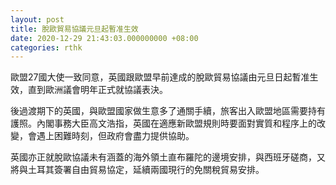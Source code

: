 ```yaml
---
layout: post
title: 脫歐貿易協議元旦起暫准生效
date: 2020-12-29 21:43:03.000000000 +08:00
categories: rthk
---
```


歐盟27國大使一致同意，英國跟歐盟早前達成的脫歐貿易協議由元旦日起暫准生效，直到歐洲議會明年正式就協議表決。

後過渡期下的英國，與歐盟國家做生意多了通關手續，旅客出入歐盟地區需要持有護照。內閣事務大臣高文浩指，英國在適應新歐盟規則時要面對實質和程序上的改變，會遇上困難時刻，但政府會盡力提供協助。

英國亦正就脫歐協議未有涵蓋的海外領土直布羅陀的邊境安排，與西班牙磋商，又將與土耳其簽署自由貿易協定，延續兩國現行的免關稅貿易安排。
